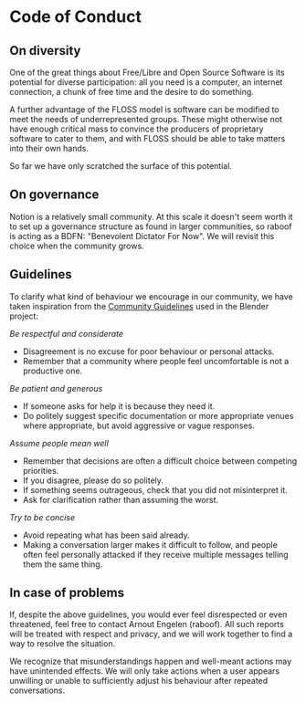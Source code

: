 # Code of Conduct

## On diversity

One of the great things about Free/Libre and Open Source Software is its
potential for diverse participation: all you need is a computer, an internet
connection, a chunk of free time and the desire to do something.

A further advantage of the FLOSS model is software can be modified to meet the
needs of underrepresented groups. These might otherwise not have enough
critical mass to convince the producers of proprietary software to cater to
them, and with FLOSS should be able to take matters into their own hands.

So far we have only scratched the surface of this potential.

## On governance

Notion is a relatively small community. At this scale it doesn't seem worth it
to set up a governance structure as found in larger communities, so raboof is
acting as a BDFN: "Benevolent Dictator For Now".
We will revisit this choice when the community grows.

## Guidelines

To clarify what kind of behaviour we encourage in our community, we have taken
inspiration from the
[Community Guidelines](https://wiki.blender.org/wiki/Contact/CodeOfConduct)
used in the Blender project:

*Be respectful and considerate*

* Disagreement is no excuse for poor behaviour or personal attacks.
* Remember that a community where people feel uncomfortable is not a productive one.

*Be patient and generous*

* If someone asks for help it is because they need it.
* Do politely suggest specific documentation or more appropriate venues where appropriate, but avoid aggressive or vague responses.

*Assume people mean well*

* Remember that decisions are often a difficult choice between competing priorities.
* If you disagree, please do so politely.
* If something seems outrageous, check that you did not misinterpret it.
* Ask for clarification rather than assuming the worst.

*Try to be concise*

* Avoid repeating what has been said already.
* Making a conversation larger makes it difficult to follow, and people often feel personally attacked if they receive multiple messages telling them the same thing.

## In case of problems

If, despite the above guidelines, you would ever feel disrespected or even
threatened, feel free to contact Arnout Engelen (raboof). All such reports
will be treated with respect and privacy, and we will work together to find a
way to resolve the situation.

We recognize that misunderstandings happen and well-meant actions may have
unintended effects. We will only take actions when a user appears unwilling or
unable to sufficiently adjust his behaviour after repeated conversations.
